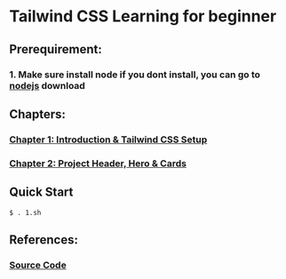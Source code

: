 # Tailwind CSS Learning for beginner

## Prerequirement:
### 1. Make sure install node if you dont install, you can go to [nodejs](https://nodejs.org) download

## Chapters:
###  [Chapter 1: Introduction & Tailwind CSS Setup](lesson1/)
###  [Chapter 2: Project Header, Hero & Cards](lesson2/)


## Quick Start
```
$ . 1.sh
```

## References:
### [Source Code](https://github.com/gitdagray/tailwind-css-course.git)